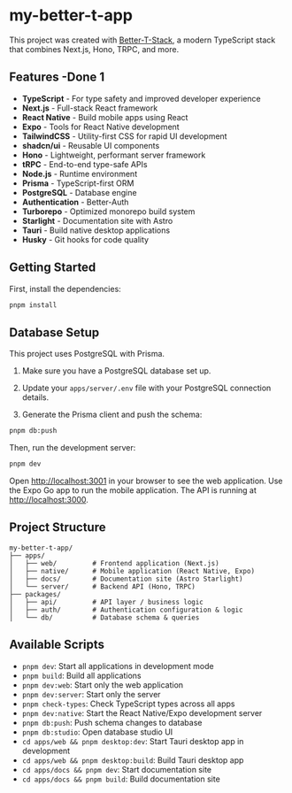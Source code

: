 # my-better-t-app

This project was created with [Better-T-Stack](https://github.com/AmanVarshney01/create-better-t-stack), a modern TypeScript stack that combines Next.js, Hono, TRPC, and more.

## Features -Done 1

- **TypeScript** - For type safety and improved developer experience
- **Next.js** - Full-stack React framework
- **React Native** - Build mobile apps using React
- **Expo** - Tools for React Native development
- **TailwindCSS** - Utility-first CSS for rapid UI development
- **shadcn/ui** - Reusable UI components
- **Hono** - Lightweight, performant server framework
- **tRPC** - End-to-end type-safe APIs
- **Node.js** - Runtime environment
- **Prisma** - TypeScript-first ORM
- **PostgreSQL** - Database engine
- **Authentication** - Better-Auth
- **Turborepo** - Optimized monorepo build system
- **Starlight** - Documentation site with Astro
- **Tauri** - Build native desktop applications
- **Husky** - Git hooks for code quality

## Getting Started

First, install the dependencies:

```bash
pnpm install
```
## Database Setup

This project uses PostgreSQL with Prisma.

1. Make sure you have a PostgreSQL database set up.
2. Update your `apps/server/.env` file with your PostgreSQL connection details.

3. Generate the Prisma client and push the schema:
```bash
pnpm db:push
```


Then, run the development server:

```bash
pnpm dev
```

Open [http://localhost:3001](http://localhost:3001) in your browser to see the web application.
Use the Expo Go app to run the mobile application.
The API is running at [http://localhost:3000](http://localhost:3000).







## Project Structure

```
my-better-t-app/
├── apps/
│   ├── web/         # Frontend application (Next.js)
│   ├── native/      # Mobile application (React Native, Expo)
│   ├── docs/        # Documentation site (Astro Starlight)
│   └── server/      # Backend API (Hono, TRPC)
├── packages/
│   ├── api/         # API layer / business logic
│   ├── auth/        # Authentication configuration & logic
│   └── db/          # Database schema & queries
```

## Available Scripts

- `pnpm dev`: Start all applications in development mode
- `pnpm build`: Build all applications
- `pnpm dev:web`: Start only the web application
- `pnpm dev:server`: Start only the server
- `pnpm check-types`: Check TypeScript types across all apps
- `pnpm dev:native`: Start the React Native/Expo development server
- `pnpm db:push`: Push schema changes to database
- `pnpm db:studio`: Open database studio UI
- `cd apps/web && pnpm desktop:dev`: Start Tauri desktop app in development
- `cd apps/web && pnpm desktop:build`: Build Tauri desktop app
- `cd apps/docs && pnpm dev`: Start documentation site
- `cd apps/docs && pnpm build`: Build documentation site
